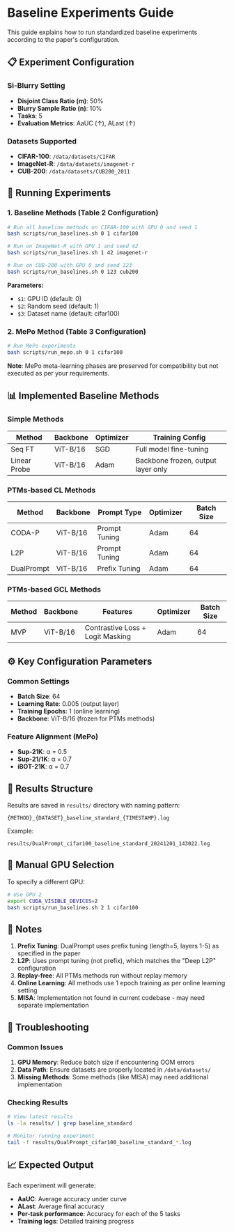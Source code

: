 # Baseline Experiments Guide

This guide explains how to run standardized baseline experiments according to the paper's configuration.

## 📋 Experiment Configuration

### Si-Blurry Setting
- **Disjoint Class Ratio (m)**: 50%
- **Blurry Sample Ratio (n)**: 10%
- **Tasks**: 5
- **Evaluation Metrics**: AaUC (↑), ALast (↑)

### Datasets Supported
- **CIFAR-100**: `/data/datasets/CIFAR`
- **ImageNet-R**: `/data/datasets/imagenet-r`
- **CUB-200**: `/data/datasets/CUB200_2011`

## 🚀 Running Experiments

### 1. Baseline Methods (Table 2 Configuration)

```bash
# Run all baseline methods on CIFAR-100 with GPU 0 and seed 1
bash scripts/run_baselines.sh 0 1 cifar100

# Run on ImageNet-R with GPU 1 and seed 42
bash scripts/run_baselines.sh 1 42 imagenet-r

# Run on CUB-200 with GPU 0 and seed 123
bash scripts/run_baselines.sh 0 123 cub200
```

**Parameters:**
- `$1`: GPU ID (default: 0)
- `$2`: Random seed (default: 1)
- `$3`: Dataset name (default: cifar100)

### 2. MePo Method (Table 3 Configuration)

```bash
# Run MePo experiments
bash scripts/run_mepo.sh 0 1 cifar100
```

**Note**: MePo meta-learning phases are preserved for compatibility but not executed as per your requirements.

## 📊 Implemented Baseline Methods

### Simple Methods
| Method | Backbone | Optimizer | Training Config |
|--------|----------|-----------|----------------|
| Seq FT | ViT-B/16 | SGD | Full model fine-tuning |
| Linear Probe | ViT-B/16 | Adam | Backbone frozen, output layer only |

### PTMs-based CL Methods
| Method | Backbone | Prompt Type | Optimizer | Batch Size |
|--------|----------|-------------|-----------|------------|
| CODA-P | ViT-B/16 | Prompt Tuning | Adam | 64 |
| L2P | ViT-B/16 | Prompt Tuning | Adam | 64 |
| DualPrompt | ViT-B/16 | Prefix Tuning | Adam | 64 |

### PTMs-based GCL Methods
| Method | Backbone | Features | Optimizer | Batch Size |
|--------|----------|----------|-----------|------------|
| MVP | ViT-B/16 | Contrastive Loss + Logit Masking | Adam | 64 |

## ⚙️ Key Configuration Parameters

### Common Settings
- **Batch Size**: 64
- **Learning Rate**: 0.005 (output layer)
- **Training Epochs**: 1 (online learning)
- **Backbone**: ViT-B/16 (frozen for PTMs methods)

### Feature Alignment (MePo)
- **Sup-21K**: α = 0.5
- **Sup-21/1K**: α = 0.7
- **iBOT-21K**: α = 0.7

## 📁 Results Structure

Results are saved in `results/` directory with naming pattern:
```
{METHOD}_{DATASET}_baseline_standard_{TIMESTAMP}.log
```

Example:
```
results/DualPrompt_cifar100_baseline_standard_20241201_143022.log
```

## 🔧 Manual GPU Selection

To specify a different GPU:
```bash
# Use GPU 2
export CUDA_VISIBLE_DEVICES=2
bash scripts/run_baselines.sh 2 1 cifar100
```

## 📝 Notes

1. **Prefix Tuning**: DualPrompt uses prefix tuning (length=5, layers 1-5) as specified in the paper
2. **L2P**: Uses prompt tuning (not prefix), which matches the "Deep L2P" configuration
3. **Replay-free**: All PTMs methods run without replay memory
4. **Online Learning**: All methods use 1 epoch training as per online learning setting
5. **MISA**: Implementation not found in current codebase - may need separate implementation

## 🐛 Troubleshooting

### Common Issues
1. **GPU Memory**: Reduce batch size if encountering OOM errors
2. **Data Path**: Ensure datasets are properly located in `/data/datasets/`
3. **Missing Methods**: Some methods (like MISA) may need additional implementation

### Checking Results
```bash
# View latest results
ls -la results/ | grep baseline_standard

# Monitor running experiment
tail -f results/DualPrompt_cifar100_baseline_standard_*.log
```

## 📈 Expected Output

Each experiment will generate:
- **AaUC**: Average accuracy under curve
- **ALast**: Average final accuracy
- **Per-task performance**: Accuracy for each of the 5 tasks
- **Training logs**: Detailed training progress 